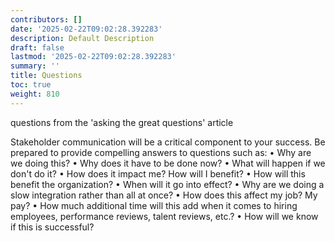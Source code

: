 ```yaml
---
contributors: []
date: '2025-02-22T09:02:28.392283'
description: Default Description
draft: false
lastmod: '2025-02-22T09:02:28.392283'
summary: ''
title: Questions
toc: true
weight: 810
---
```


questions from the 'asking the great questions' article

Stakeholder communication will be a critical component to your success. Be prepared to provide compelling answers to questions such as:
• Why are we doing this?
• Why does it have to be done now?
• What will happen if we don't do it?
• How does it impact me? How will I benefit?
• How will this benefit the organization?
• When will it go into effect?
• Why are we doing a slow integration rather than all at once?
• How does this affect my job? My pay?
• How much additional time will this add when it comes to hiring employees, performance reviews, talent reviews, etc.?
• How will we know if this is successful?
